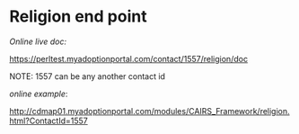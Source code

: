 #  Religion end point


*Online live doc:* 

https://perltest.myadoptionportal.com/contact/1557/religion/doc

NOTE: 1557 can be any another contact id

*online example*: 

http://cdmap01.myadoptionportal.com/modules/CAIRS_Framework/religion.html?ContactId=1557
